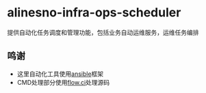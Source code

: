 # alinesno-infra-ops-scheduler
提供自动化任务调度和管理功能，包括业务自动运维服务，运维任务编排

## 鸣谢

- 这里自动化工具使用[ansible](https://github.com/ansible/ansible)框架
- CMD处理部分使用[flow.ci](flow.ci)处理源码